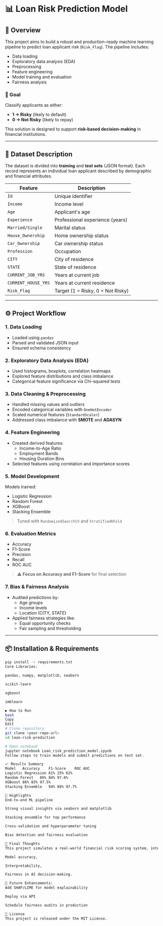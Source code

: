 # 📊 Loan Risk Prediction Model

## 🧾 Overview
This project aims to build a robust and production-ready machine learning pipeline to predict loan applicant risk (`Risk_Flag`). The pipeline includes:

- Data loading
- Exploratory data analysis (EDA)
- Preprocessing
- Feature engineering
- Model training and evaluation
- Fairness analysis

### 🎯 Goal
Classify applicants as either:
- **1 → Risky** (likely to default)
- **0 → Not Risky** (likely to repay)

This solution is designed to support **risk-based decision-making** in financial institutions.

---

## 📁 Dataset Description
The dataset is divided into **training** and **test sets** (JSON format). Each record represents an individual loan applicant described by demographic and financial attributes.

| Feature              | Description                          |
|----------------------|--------------------------------------|
| `Id`                | Unique identifier                    |
| `Income`            | Income level                         |
| `Age`               | Applicant's age                      |
| `Experience`        | Professional experience (years)      |
| `Married/Single`    | Marital status                       |
| `House_Ownership`   | Home ownership status                |
| `Car_Ownership`     | Car ownership status                 |
| `Profession`        | Occupation                           |
| `CITY`              | City of residence                    |
| `STATE`             | State of residence                   |
| `CURRENT_JOB_YRS`   | Years at current job                 |
| `CURRENT_HOUSE_YRS` | Years at current residence           |
| `Risk_Flag`         | Target (1 = Risky, 0 = Not Risky)    |

---

## ⚙️ Project Workflow

### 1. Data Loading
- Loaded using `pandas`
- Parsed and validated JSON input
- Ensured schema consistency

### 2. Exploratory Data Analysis (EDA)
- Used histograms, boxplots, correlation heatmaps
- Explored feature distributions and class imbalance
- Categorical feature significance via Chi-squared tests

### 3. Data Cleaning & Preprocessing
- Handled missing values and outliers
- Encoded categorical variables with `OneHotEncoder`
- Scaled numerical features (`StandardScaler`)
- Addressed class imbalance with **SMOTE** and **ADASYN**

### 4. Feature Engineering
- Created derived features:
  - Income-to-Age Ratio
  - Employment Bands
  - Housing Duration Bins
- Selected features using correlation and importance scores

### 5. Model Development
Models trained:
- Logistic Regression
- Random Forest
- XGBoost
- Stacking Ensemble

> Tuned with `RandomizedSearchCV` and `StratifiedKFold`

### 6. Evaluation Metrics
- Accuracy
- F1-Score
- Precision
- Recall
- ROC AUC

> ⚠️ **Focus on Accuracy and F1-Score** for final selection

### 7. Bias & Fairness Analysis
- Audited predictions by:
  - Age groups
  - Income levels
  - Location (CITY, STATE)
- Applied fairness strategies like:
  - Equal opportunity checks
  - Fair sampling and thresholding

---

## 📦 Installation & Requirements

```bash
pip install -r requirements.txt
Core Libraries:

pandas, numpy, matplotlib, seaborn

scikit-learn

xgboost

imblearn

▶️ How to Run
bash
Copy
Edit
# Clone repository
git clone <your-repo-url>
cd loan-risk-prediction

# Open notebook
jupyter notebook Loan_risk_prediction_model.ipynb
Follow steps to train models and submit predictions on test set.

📈 Results Summary
Model	Accuracy	F1-Score	ROC AUC
Logistic Regression	61%	25%	62%
Random Forest	86%	84%	97.6%
XGBoost	86%	83%	97.5%
Stacking Ensemble	94%	88%	97.7%

🌟 Highlights
End-to-end ML pipeline

Strong visual insights via seaborn and matplotlib

Stacking ensemble for top performance

Cross-validation and hyperparameter tuning

Bias detection and fairness evaluation

🧠 Final Thoughts
This project simulates a real-world financial risk scoring system, integrating:

Model accuracy,

Interpretability,

Fairness in AI decision-making.

🚀 Future Enhancements:
Add SHAP/LIME for model explainability

Deploy via API

Schedule fairness audits in production

📜 License
This project is released under the MIT License.
